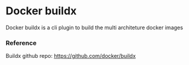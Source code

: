 # Docker buildx
Docker buildx is a cli plugin to build the multi architeture docker images

### Reference
Buildx github repo: https://github.com/docker/buildx
